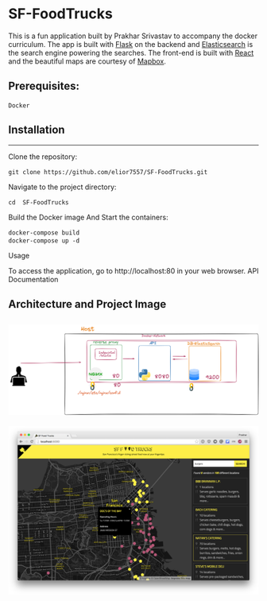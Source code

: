 # SF-FoodTrucks

This is a fun application built by Prakhar Srivastav to accompany the docker curriculum. The app is built with [Flask](http://flask.pocoo.org/) on the backend and [Elasticsearch](http://elastic.co/) is the search engine powering the searches. The front-end is built with [React](http://facebook.github.io/react/) and the beautiful maps are courtesy of [Mapbox](https://www.mapbox.com/).

## Prerequisites:
    Docker


## Installation
------------------------
Clone the repository: 
```
git clone https://github.com/elior7557/SF-FoodTrucks.git
```
Navigate to the project directory: 
```
cd  SF-FoodTrucks
```
Build the Docker image And Start the containers: 
```
docker-compose build
docker-compose up -d 
```
Usage

To access the application, go to http://localhost:80 in your web browser.
API Documentation

## Architecture and Project Image

![Arhitecture](3-tIer-Arhitecture.png)
---------
![Demo_Pic](shot.png)

